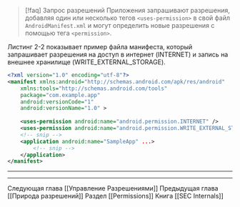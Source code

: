 
> [!faq] Запрос разрешений
>  Приложения запрашивают разрешения, добавляя один или несколько тегов `<uses-permission>` в свой файл `AndroidManifest.xml`  и могут определить новые разрешения с помощью тега `<permission>`.

Листинг 2-2 показывает пример файла манифеста, который запрашивает разрешения на доступ в интернет (INTERNET) и запись на внешнее хранилище (WRITE_EXTERNAL_STORAGE). 

```xml
<?xml version="1.0" encoding="utf-8"?>
<manifest xmlns:android="http://schemas.android.com/apk/res/android"
	xmlns:tools="http://schemas.android.com/tools"
	package="com.example.app"
	android:versionCode="1"
	android:versionName="1.0" >
	
	<uses-permission android:name="android.permission.INTERNET" />
	<uses-permission android:name="android.permission.WRITE_EXTERNAL_STORAGE" />
	<!-- snip -->
	<application android:name="SampleApp" ...>
		<!-- snip -->
	</application>
</manifest>
```

---
---
Следующая глава [[Управление Разрешениями]]
Предыдущая глава [[Природа разрешений]]
Раздел [[Permissions]]
Книга [[SEC Internals]]